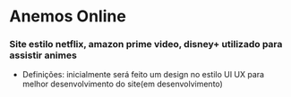 # Anemos Online

### Site estilo netflix, amazon prime video, disney+ utilizado para assistir animes

* Definições: inicialmente será feito um design no estilo UI UX para melhor desenvolvimento do site(em desenvolvimento)
